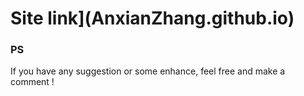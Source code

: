 # Site link](AnxianZhang.github.io)

### PS
If you have any suggestion or some enhance, feel free and make a comment !
